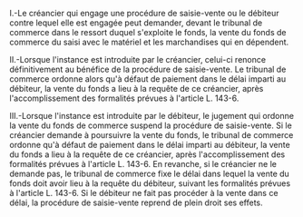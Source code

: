 I.-Le créancier qui engage une procédure de saisie-vente ou le débiteur contre lequel elle est engagée peut demander, devant le tribunal de commerce dans le ressort duquel s'exploite le fonds, la vente du fonds de commerce du saisi avec le matériel et les marchandises qui en dépendent.  

  

II.-Lorsque l'instance est introduite par le créancier, celui-ci renonce définitivement au bénéfice de la procédure de saisie-vente. Le tribunal de commerce ordonne alors qu'à défaut de paiement dans le délai imparti au débiteur, la vente du fonds a lieu à la requête de ce créancier, après l'accomplissement des formalités prévues à l'article L. 143-6.  

  

III.-Lorsque l'instance est introduite par le débiteur, le jugement qui ordonne la vente du fonds de commerce suspend la procédure de saisie-vente. Si le créancier demande à poursuivre la vente du fonds, le tribunal de commerce ordonne qu'à défaut de paiement dans le délai imparti au débiteur, la vente du fonds a lieu à la requête de ce créancier, après l'accomplissement des formalités prévues à l'article L. 143-6. En revanche, si le créancier ne le demande pas, le tribunal de commerce fixe le délai dans lequel la vente du fonds doit avoir lieu à la requête du débiteur, suivant les formalités prévues à l'article L. 143-6. Si le débiteur ne fait pas procéder à la vente dans ce délai, la procédure de saisie-vente reprend de plein droit ses effets.

